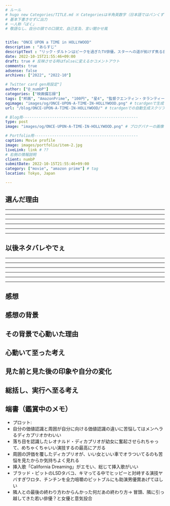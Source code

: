 ```yaml
---
# ルール
# hugo new Categories/TITLE.md ※ Categoriesは半角英数字（日本語ではパンくずリストが機能しない
# 基本下書きせずに出力
# 一人称「ぼく」
# 敬語なし、自分の頭での口頭文、自己言及、言い聞かせ風


title: "ONCE UPON a TIME in HOLLYWOOD"
description : "あらすじ"
descriptText : "リック・ダルトンはピークを過ぎたTV俳優。スターへの道が拓けず焦る日々が続いていた。そんな彼を支えるクリフ・ブースは彼に雇われた付き人でスタントマン、親友でもある。エンタテインメント業界に精神をすり減らし情緒不安定なリックとは対照的に、いつも自分らしさを失わないクリフ。そんなある日、リックの隣に時代の寵児ロマン・ポランスキー監督と女優シャロン・テート夫妻が越してくる。自分たちとは対照的な二人の輝きに触れたリックは、俳優としての光明を求めイタリアでマカロニ・ウエスタン映画に出演する決意をするが。"
date: 2022-10-15T21:55:46+09:00
draft: true # 反映させる時はfalseに変えるかコメントアウト
comments: true
adsense: false
archives: ["2022", "2022-10"]

# Twitter card gen用設定"]
author: ["@_numbP"]
categories: ["映画備忘録"]
tags: ["邦画", "AmazonPrime", "100円", "星4", "監督クエンティン・タランティーノ", "レオナルド・ディカプリオ", "ブラッド・ピット"] # tag
ogimage: "images/og/ONCE-UPON-A-TIME-IN-HOLLYWOOD.png" # tcardgenで生成した画像をOGP画像に設定する
url: "/blog/ONCE-UPON-A-TIME-IN-HOLLYWOOD/" # tcardgenでの自動生成スクリプト用のパスを設定

# Blog用---------------------------------------------------
type: post
image: "images/og/ONCE-UPON-A-TIME-IN-HOLLYWOOD.png" # ブログバナーの画像

# Portfolio用----------------------------------------------
caption: Movie profile
image: images/portfolio/item-2.jpg
liveLink: link # ??
# 右側の情報説明
client: numbP
submitDate: 2022-10-15T21:55:46+09:00
category: ["movie", "amazon prime"] # tag
location: Tokyo, Japan

---
```


## 選んだ理由



-------------------------
-------------------------
-------------------------
-------------------------
-------------------------
-------------------------
## 以後ネタバレやでぇ
-------------------------
-------------------------
-------------------------
-------------------------
-------------------------
-------------------------

## 感想



## 感想の背景



## その背景で心動いた理由



## 心動いて至った考え



## 見た前と見た後の印象や自分の変化



## 総括し、実行へ至る考え


## 端書（鑑賞中のメモ）
- プロット: 
- 自分の価値認識と周囲が自分に向ける価値認識の違いに苦悩してはメンヘラるディカプリオかわいい
- 落ち目を認識したレオナルド・ディカプリオが幼女に奮起させられちゃって、めちゃくちゃいい演技するの最高にアガる
- 周囲の評価を覆したディカプリオが、いい女といい車でオラついてるのも苦悩を見たからか気持ちよく見れる
- 挿入歌「California Dreaming」がエモい、総じて挿入歌がいい
- ブラッド・ピットのLSDタバコ、キマってる中でヒッピーと対峙する演技ヤバすぎワロタ、チンチンを全力咀嚼のピットブルにも助演男優賞あげてほしい
- 隣人との最後の終わり方わからんかった何だあの終わり方→ 冒頭、隣に引っ越してきた若い俳優？と女優と意気投合